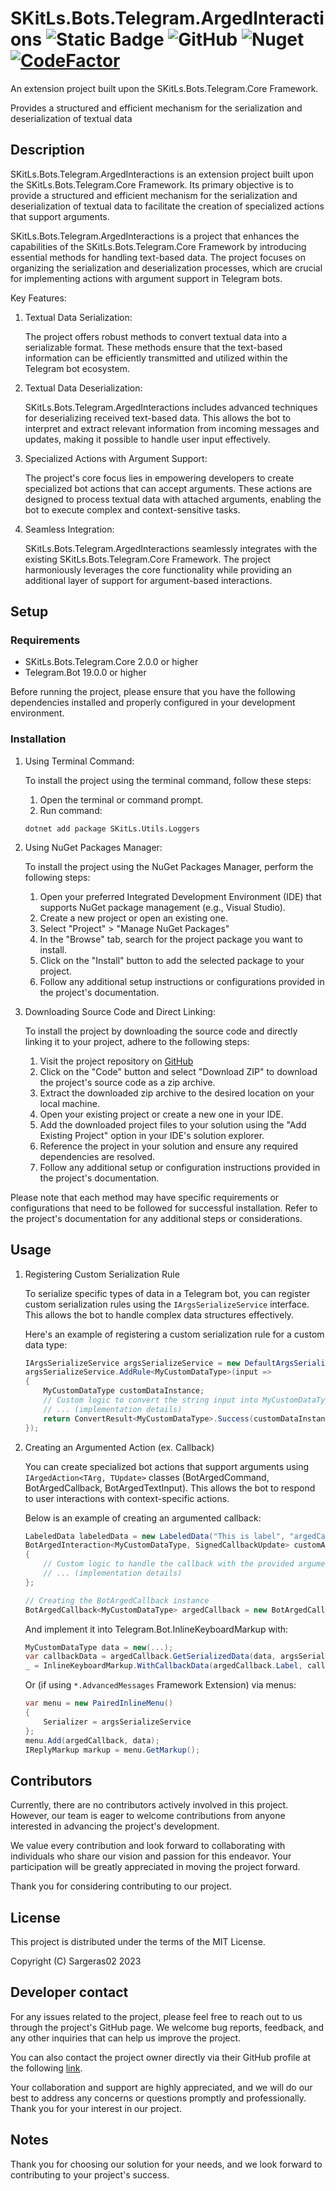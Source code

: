 # SKitLs.Bots.Telegram.ArgedInteractions ![Static Badge](https://img.shields.io/badge/Follow%20GitHub%20-%20black?logo=github&link=https%3A%2F%2Fgithub.com%2FSargeras02%2FSKitLs.Bots.Telegram.git) ![GitHub](https://img.shields.io/github/license/Sargeras02/SKitLs.Bots.Telegram) ![Nuget](https://img.shields.io/nuget/v/SKitLs.Bots.Telegram.ArgedInteractions) [![CodeFactor](https://www.codefactor.io/repository/github/sargeras02/skitls.bots.telegram/badge)](https://www.codefactor.io/repository/github/sargeras02/skitls.bots.telegram)

An extension project built upon the SKitLs.Bots.Telegram.Core Framework.

Provides a structured and efficient mechanism for the serialization and deserialization of textual data

## Description

SKitLs.Bots.Telegram.ArgedInteractions is an extension project built upon the SKitLs.Bots.Telegram.Core Framework.
Its primary objective is to provide a structured and efficient mechanism for the serialization and deserialization
of textual data to facilitate the creation of specialized actions that support arguments.

SKitLs.Bots.Telegram.ArgedInteractions is a project that enhances the capabilities of the SKitLs.Bots.Telegram.Core Framework
by introducing essential methods for handling text-based data.
The project focuses on organizing the serialization and deserialization processes, which are crucial for implementing actions
with argument support in Telegram bots.

Key Features:

1. Textual Data Serialization:

    The project offers robust methods to convert textual data into a serializable format.
    These methods ensure that the text-based information can be efficiently transmitted and utilized within the Telegram bot ecosystem.

2. Textual Data Deserialization:

    SKitLs.Bots.Telegram.ArgedInteractions includes advanced techniques for deserializing received text-based data.
    This allows the bot to interpret and extract relevant information from incoming messages and updates, making it possible to handle user input effectively.

3. Specialized Actions with Argument Support:

    The project's core focus lies in empowering developers to create specialized bot actions that can accept arguments.
    These actions are designed to process textual data with attached arguments, enabling the bot to execute complex and context-sensitive tasks.

4. Seamless Integration:

    SKitLs.Bots.Telegram.ArgedInteractions seamlessly integrates with the existing SKitLs.Bots.Telegram.Core Framework.
    The project harmoniously leverages the core functionality while providing an additional layer of support for argument-based interactions.

## Setup

### Requirements

- SKitLs.Bots.Telegram.Core 2.0.0 or higher
- Telegram.Bot 19.0.0 or higher

Before running the project, please ensure that you have the following dependencies installed and properly configured in your development environment.

### Installation

1. Using Terminal Command:
    
    To install the project using the terminal command, follow these steps:

    1. Open the terminal or command prompt.
    2. Run command:
    
    ```
    dotnet add package SKitLs.Utils.Loggers
    ```

2. Using NuGet Packages Manager:

    To install the project using the NuGet Packages Manager, perform the following steps:

    1. Open your preferred Integrated Development Environment (IDE) that supports NuGet package management (e.g., Visual Studio).
    2. Create a new project or open an existing one.
    3. Select "Project" > "Manage NuGet Packages"
    4. In the "Browse" tab, search for the project package you want to install.
    5. Click on the "Install" button to add the selected package to your project.
    5. Follow any additional setup instructions or configurations provided in the project's documentation.

3. Downloading Source Code and Direct Linking:

    To install the project by downloading the source code and directly linking it to your project, adhere to the following steps:

    1. Visit the project repository on [GitHub](https://github.com/your-username/your-repo)
    2. Click on the "Code" button and select "Download ZIP" to download the project's source code as a zip archive.
    3. Extract the downloaded zip archive to the desired location on your local machine.
    4. Open your existing project or create a new one in your IDE.
    5. Add the downloaded project files to your solution using the "Add Existing Project" option in your IDE's solution explorer.
    6. Reference the project in your solution and ensure any required dependencies are resolved.
    7. Follow any additional setup or configuration instructions provided in the project's documentation.

Please note that each method may have specific requirements or configurations that need to be followed for successful installation.
Refer to the project's documentation for any additional steps or considerations.

## Usage

1. Registering Custom Serialization Rule

    To serialize specific types of data in a Telegram bot, you can register custom serialization rules using the
    `IArgsSerializeService` interface. This allows the bot to handle complex data structures effectively.
 
    Here's an example of registering a custom serialization rule for a custom data type:

    ```C#
    IArgsSerializeService argsSerializeService = new DefaultArgsSerializeService();
    argsSerializeService.AddRule<MyCustomDataType>(input =>
    {
        MyCustomDataType customDataInstance;
        // Custom logic to convert the string input into MyCustomDataType
        // ... (implementation details)
        return ConvertResult<MyCustomDataType>.Success(customDataInstance);
    });
    ```

2. Creating an Argumented Action (ex. Callback)

    You can create specialized bot actions that support arguments using `IArgedAction<TArg, TUpdate>` classes
    (BotArgedCommand<TArg>, BotArgedCallback<TArg>, BotArgedTextInput<TArg>).
    This allows the bot to respond to user interactions with context-specific actions.

    Below is an example of creating an argumented callback:

    ```C#
    LabeledData labeledData = new LabeledData("This is label", "argedCallbackId");
    BotArgedInteraction<MyCustomDataType, SignedCallbackUpdate> customArgAction = async (args, update) =>
    {
        // Custom logic to handle the callback with the provided arguments
        // ... (implementation details)
    };

    // Creating the BotArgedCallback instance
    BotArgedCallback<MyCustomDataType> argedCallback = new BotArgedCallback<MyCustomDataType>(labeledData, customArgAction);
    ```

    And implement it into Telegram.Bot.InlineKeyboardMarkup with:

    ```C#
    MyCustomDataType data = new(...);
    var callbackData = argedCallback.GetSerializedData(data, argsSerializeService);
    _ = InlineKeyboardMarkup.WithCallbackData(argedCallback.Label, callbackData);
    ```

    Or (if using `*.AdvancedMessages` Framework Extension) via menus:

    ```C#
    var menu = new PairedInlineMenu()
    {
        Serializer = argsSerializeService
    };
    menu.Add(argedCallback, data);
    IReplyMarkup markup = menu.GetMarkup();
    ```

## Contributors

Currently, there are no contributors actively involved in this project.
However, our team is eager to welcome contributions from anyone interested in advancing the project's development.

We value every contribution and look forward to collaborating with individuals who share our vision and passion for this endeavor.
Your participation will be greatly appreciated in moving the project forward.

Thank you for considering contributing to our project.

## License

This project is distributed under the terms of the MIT License.

Copyright (C) Sargeras02 2023

## Developer contact

For any issues related to the project, please feel free to reach out to us through the project's GitHub page.
We welcome bug reports, feedback, and any other inquiries that can help us improve the project.

You can also contact the project owner directly via their GitHub profile at the following [link](https://github.com/Sargeras02).

Your collaboration and support are highly appreciated, and we will do our best to address any concerns or questions promptly and professionally.
Thank you for your interest in our project.

## Notes

Thank you for choosing our solution for your needs, and we look forward to contributing to your project's success.
